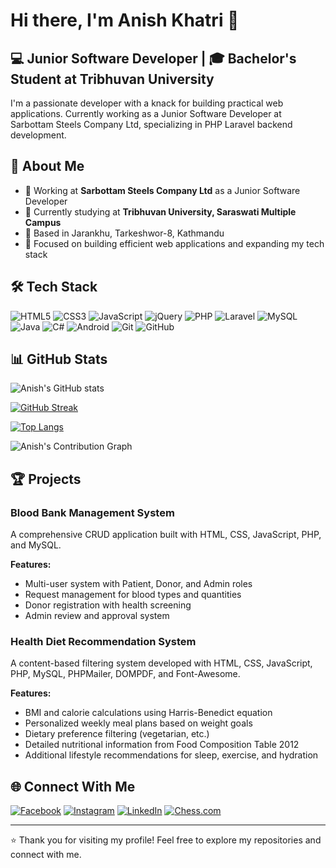 # Hi there, I'm Anish Khatri 👋

## 💻 Junior Software Developer | 🎓 Bachelor's Student at Tribhuvan University

I'm a passionate developer with a knack for building practical web applications. Currently working as a Junior Software Developer at Sarbottam Steels Company Ltd, specializing in PHP Laravel backend development.

## 🚀 About Me

- 🔭 Working at **Sarbottam Steels Company Ltd** as a Junior Software Developer
- 🌱 Currently studying at **Tribhuvan University, Saraswati Multiple Campus**
- 📍 Based in Jarankhu, Tarkeshwor-8, Kathmandu
- 🎯 Focused on building efficient web applications and expanding my tech stack

## 🛠️ Tech Stack

![HTML5](https://img.shields.io/badge/html5-%23E34F26.svg?style=for-the-badge&logo=html5&logoColor=white)
![CSS3](https://img.shields.io/badge/css3-%231572B6.svg?style=for-the-badge&logo=css3&logoColor=white)
![JavaScript](https://img.shields.io/badge/javascript-%23323330.svg?style=for-the-badge&logo=javascript&logoColor=%23F7DF1E)
![jQuery](https://img.shields.io/badge/jquery-%230769AD.svg?style=for-the-badge&logo=jquery&logoColor=white)
![PHP](https://img.shields.io/badge/php-%23777BB4.svg?style=for-the-badge&logo=php&logoColor=white)
![Laravel](https://img.shields.io/badge/laravel-%23FF2D20.svg?style=for-the-badge&logo=laravel&logoColor=white)
![MySQL](https://img.shields.io/badge/mysql-%2300f.svg?style=for-the-badge&logo=mysql&logoColor=white)
![Java](https://img.shields.io/badge/java-%23ED8B00.svg?style=for-the-badge&logo=openjdk&logoColor=white)
![C#](https://img.shields.io/badge/c%23-%23239120.svg?style=for-the-badge&logo=c-sharp&logoColor=white)
![Android](https://img.shields.io/badge/Android-3DDC84?style=for-the-badge&logo=android&logoColor=white)
![Git](https://img.shields.io/badge/git-%23F05033.svg?style=for-the-badge&logo=git&logoColor=white)
![GitHub](https://img.shields.io/badge/github-%23121011.svg?style=for-the-badge&logo=github&logoColor=white)

## 📊 GitHub Stats

![Anish's GitHub stats](https://github-readme-stats.vercel.app/api?username=anishkhatri&show_icons=true&theme=radical)

[![GitHub Streak](https://github-readme-streak-stats.herokuapp.com/?user=anishkhatri&theme=dark)](https://git.io/streak-stats)

[![Top Langs](https://github-readme-stats.vercel.app/api/top-langs/?username=anishkhatri&layout=compact&theme=vision-friendly-dark)](https://github.com/anuraghazra/github-readme-stats)

![Anish's Contribution Graph](https://activity-graph.herokuapp.com/graph?username=anishkhatri&theme=react-dark)

## 🏆 Projects

### Blood Bank Management System
A comprehensive CRUD application built with HTML, CSS, JavaScript, PHP, and MySQL.

**Features:**
- Multi-user system with Patient, Donor, and Admin roles
- Request management for blood types and quantities
- Donor registration with health screening
- Admin review and approval system

### Health Diet Recommendation System
A content-based filtering system developed with HTML, CSS, JavaScript, PHP, MySQL, PHPMailer, DOMPDF, and Font-Awesome.

**Features:**
- BMI and calorie calculations using Harris-Benedict equation
- Personalized weekly meal plans based on weight goals
- Dietary preference filtering (vegetarian, etc.)
- Detailed nutritional information from Food Composition Table 2012
- Additional lifestyle recommendations for sleep, exercise, and hydration

## 🌐 Connect With Me

[![Facebook](https://img.shields.io/badge/Facebook-%231877F2.svg?style=for-the-badge&logo=Facebook&logoColor=white)](https://www.facebook.com/share/18xuu3HUCE/)
[![Instagram](https://img.shields.io/badge/Instagram-%23E4405F.svg?style=for-the-badge&logo=Instagram&logoColor=white)](https://www.instagram.com/anishkhatri841)
[![LinkedIn](https://img.shields.io/badge/linkedin-%230077B5.svg?style=for-the-badge&logo=linkedin&logoColor=white)](https://np.linkedin.com/in/anish-khatri-996819362)
[![Chess.com](https://img.shields.io/badge/Chess.com-%23000000.svg?style=for-the-badge&logo=chess.com&logoColor=white)](https://www.chess.com/member/AnishKhatri17)

---

⭐️ Thank you for visiting my profile! Feel free to explore my repositories and connect with me.
